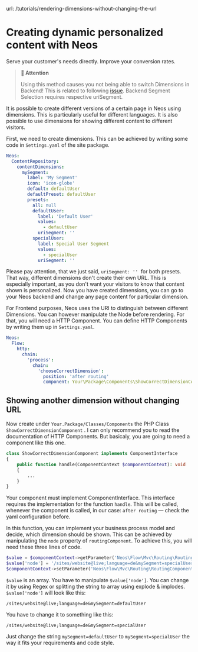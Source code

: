 url: /tutorials/rendering-dimensions-without-changing-the-url
# Creating dynamic personalized content with Neos

Serve your customer's needs directly. Improve your conversion rates.

> **🚨 Attention**
> 
> Using this method causes you not being able to switch Dimensions in Backend! This is related to following [issue](https://github.com/neos/neos-ui/issues/2542). Backend Segment Selection requires respective uriSegment. 

It is possible to create different versions of a certain page in Neos using dimensions. This is particularly useful for different languages. It is also possible to use dimensions for showing different content to different visitors.

First, we need to create dimensions. This can be achieved by writing some code in `Settings.yaml` of the site package.

```yaml
Neos:
  ContentRepository:
    contentDimensions:
      mySegment:
        label: 'My Segment'
        icon: 'icon-globe'
        default: defaultUser
        defaultPreset: defaultUser
        presets:
          all: null
          defaultUser:
            label: 'Default User'
            values:
              - defaultUser
            uriSegment: ''
          specialUser:
            label: Special User Segment
            values:
              - specialUser
            uriSegment: ''
```

Please pay attention, that we just said, `uriSegment: ''`  for both presets. That way, different dimensions don't create their own URL. This is especially important, as you don't want your visitors to know that content shown is personalized. Now you have created dimensions, you can go to your Neos backend and change any page content for particular dimension. 

For Frontend purposes, Neos uses the URI to distinguish between different Dimensions. You can however manipulate the Node before rendering. For that, you will need a HTTP Component. You can define HTTP Components by writing them up in `Settings.yaml`.

```yaml
Neos:
  Flow:
    http:
      chain:
        'process':
          chain:
            'chooseCorrectDimension':
              position: 'after routing'
              component: Your\Package\Components\ShowCorrectDimensionComponent
```

## Showing another dimension without changing URL

Now create under `Your.Package/Classes/Components` the PHP Class `ShowCorrectDimensionComponent` . I can only recommend you to read the documentation of HTTP Components. But basicaly, you are going to need a component like this one.

```php
class ShowCorrectDimensionComponent implements ComponentInterface
{
    public function handle(ComponentContext $componentContext): void
    {
		...
	}
}
```

Your component must implement ComponentInterface. This interface requires the implementation for the function `handle`. This will be called, whenever the component is called, in our case: `after routing` — check the yaml configuration before.

In this function, you can implement your business process model and decide, which dimension should be shown. This can be achieved by manipulating the `node` property of `routingComponent`. To achieve this, you will need these three lines of code.

```php
$value = $componentContext->getParameter('Neos\Flow\Mvc\Routing\RoutingComponent', 'matchResults');
$value['node'] = '/sites/website@live;language=de&mySegment=specialUser';
$componentContext->setParameter('Neos\Flow\Mvc\Routing\RoutingComponent', 'matchResults', $value);
```

`$value` is an array. You have to manipulate `$value['node']`. You can change it by using Regex or splitting the string to array using explode & implodes. `$value['node']` will look like this:

```
/sites/website@live;language=de&mySegment=defaultUser
```

You have to change it to something like this: 

```
/sites/website@live;language=de&mySegment=specialUser
```

Just change the string `mySegment=defaultUser` to `mySegment=specialUser` the way it fits your requirements and code style.